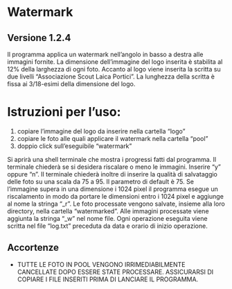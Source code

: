 # Watermark
## Versione 1.2.4

Il programma applica un watermark nell’angolo in basso a destra alle immagini fornite. 
La dimensione dell’immagine del logo inserita è stabilita al 12% della larghezza di ogni foto.
Accanto al logo viene inserita la scritta su due livelli “Associazione Scout Laica Portici”.
La lunghezza della scritta è fissa ai 3/18-esimi della dimensione del logo.

# Istruzioni per l’uso:
1) copiare l’immagine del logo da inserire nella cartella “logo”
2) copiare le foto alle quali applicare il watermark nella cartella “pool”
3) doppio click sull’eseguibile “watermark”

Si aprirà una shell terminale che mostra i progressi fatti dal programma.
Il terminale chiederà se si desidera riscalare o meno le immagini. Inserire “y” oppure “n”. Il terminale chiederà inoltre di inserire la qualità di salvataggio delle foto su una scala da 75 a 95. Il parametro di default è 75.
Se l’immagine supera in una dimensione i 1024 pixel il programma esegue un riscalamento in modo da portare le dimensioni entro i 1024 pixel e aggiunge al nome la stringa “_r”.
Le foto processate vengono salvate, insieme alla loro directory, nella cartella “watermarked”.
Alle immagini processate viene aggiunta la stringa “_w” nel nome file.
Ogni operazione eseguita viene scritta nel file “log.txt” preceduta da data e orario di
inizio operazione.

## Accortenze

- TUTTE LE FOTO IN POOL VENGONO IRRIMEDIABILMENTE CANCELLATE DOPO ESSERE STATE PROCESSARE. ASSICURARSI DI COPIARE I FILE INSERITI PRIMA DI LANCIARE IL PROGRAMMA.